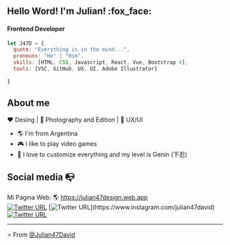 
<h2> Hello Word! I'm Julian! :fox_face:</h2>

<h4>Frontend Developer</h4>

<!--<img align='right' src="https://media.giphy.com/media/ieyl9zmCjO4b4t6qoY/giphy.gif" width="230">
<p><em>Software Enginner at <a href="http://www.unb.br">University of Brasilia</a><img src="https://media.giphy.com/media/fYSnHlufseco8Fh93Z/giphy.gif" width="30"></br>Developer Consultant at <a href="https://www.thoughtworks.com">ThoughtWorks</a><img src="https://media.giphy.com/media/WUlplcMpOCEmTGBtBW/giphy.gif" width="30"> 
</em></p>-->

<!--
[![Twitter: ThaiiBraga](https://img.shields.io/twitter/follow/ThaiiBraga?style=social)](https://twitter.com/ThaiiBraga)
[![Linkedin: thaianebraga](https://img.shields.io/badge/-thaianebraga-blue?style=flat-square&logo=Linkedin&logoColor=white&link=https://www.linkedin.com/in/thaianebraga/)](https://www.linkedin.com/in/thaianebraga/)
[![GitHub Thaiane](https://img.shields.io/github/followers/thaiane?label=follow&style=social)](https://github.com/julian47david)
-->

<!--### <img src="https://media.giphy.com/media/VgCDAzcKvsR6OM0uWg/giphy.gif" width="50"> A little more about me... --> 

```javascript
let J47D = {
  quote: "Everything is in the mind...",
  pronouns: "He" | "Him",
  skills: [HTML, CSS, Javascript, React, Vue, Bootstrap 4],
  tools: [VSC, GitHub, UX, UI, Adobe Illustrator]
  
}
```
## About me 

:heart: Desing | :black_heart: Photography and Edition | :blue_heart: UX/UI

- :earth_americas: I'm from Argentina
- :video_game: I like to play video games
- :gem: I love to customize everything and my level is Genin (下忍)


## Social media :mailbox_with_no_mail:
Mi Pagina Web: 🌎 https://julian47design.web.app <br>
[![Twitter URL](https://img.shields.io/twitter/url?color=%231DA1F2&label=follow&logo=twitter&logoColor=%231DA1F2&style=flat-square&url=https%3A%2F%2Fwww.reddit.com%2Fuser%2FFatChicken277)](https://twitter.com/julian47david)
[![Twitter URL](https://img.shields.io/twitter/url?color=%23fb3958&label=follow&logo=instagram&logoColor=%23fb3958&style=flat-square&url=https%3A%2F%2Fwww.instagram.com%2Falejorc_)](https://www.instagram.com/julian47david)
[![Twitter URL](https://img.shields.io/twitter/url?color=%230072b1&label=connect&logo=linkedin&logoColor=%230072b1&style=flat-square&url=https%3A%2F%2Fwww.linkedin.com%2Fin%2Falejandro-ramirez-ciceros%2F)](https://www.linkedin.com/in/juliansosa1/)


---

⭐️ From [@Julian47David](https://github.com/julian47david)


<!--
**julian47david/julian47david** is a ✨ _special_ ✨ repository because its `README.md` (this file) appears on your GitHub profile.

Here are some ideas to get you started:

- 🔭 I’m currently working on ...
- 🌱 I’m currently learning ...
- 👯 I’m looking to collaborate on ...
- 🤔 I’m looking for help with ...
- 💬 Ask me about ...
- 📫 How to reach me: ...
- 😄 Pronouns: ...
- ⚡ Fun fact: ...
-->
